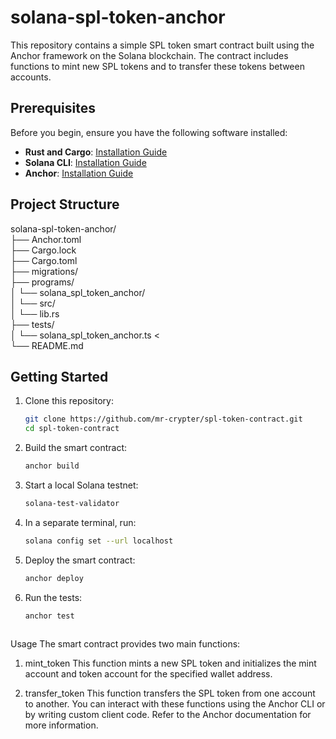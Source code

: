 # solana-spl-token-anchor

This repository contains a simple SPL token smart contract built using the Anchor framework on the Solana blockchain. The contract includes functions to mint new SPL tokens and to transfer these tokens between accounts.

## Prerequisites

Before you begin, ensure you have the following software installed:

- **Rust and Cargo**: [Installation Guide](https://www.rust-lang.org/tools/install)
- **Solana CLI**: [Installation Guide](https://docs.solana.com/cli/install-solana-cli-tools)
- **Anchor**: [Installation Guide](https://project-serum.github.io/anchor/getting-started/installation.html)

## Project Structure

solana-spl-token-anchor/ 
    <br />├── Anchor.toml 
    <br />├── Cargo.lock 
    <br />├── Cargo.toml 
    <br />├── migrations/ 
    <br />├── programs/ 
    <br />│ └── solana_spl_token_anchor/ 
    <br />│ └── src/ 
    <br />│ └── lib.rs 
    <br />├── tests/ 
    <br />│ └── solana_spl_token_anchor.ts <
    <br />└── README.md 

## Getting Started

1. Clone this repository:

   ```bash
   git clone https://github.com/mr-crypter/spl-token-contract.git
   cd spl-token-contract

2. Build the smart contract:
     ```bash
     anchor build

3. Start a local Solana testnet:
    ```bash
    solana-test-validator

4. In a separate terminal, run:
     ```bash
     solana config set --url localhost

5. Deploy the smart contract:
     ```bash
    anchor deploy 

6. Run the tests:
     ```bash
     anchor test



Usage
The smart contract provides two main functions:
1. mint_token
This function mints a new SPL token and initializes the mint account and token account for the specified wallet address.

2. transfer_token
This function transfers the SPL token from one account to another.
You can interact with these functions using the Anchor CLI or by writing custom client code. Refer to the Anchor documentation for more information.

